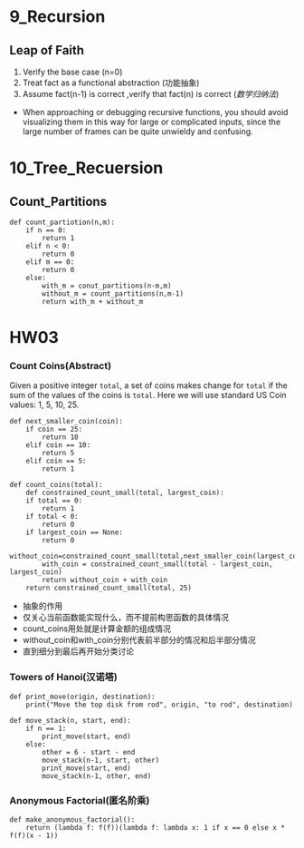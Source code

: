 # 9_Recursion
## Leap of Faith

1. Verify the base case (n=0)
2. Treat fact as a functional abstraction (功能抽象)
3. Assume fact(n-1) is correct ,verify that fact(n) is correct (*数学归纳法*)

- When approaching or debugging recursive functions, you should avoid visualizing them in this way for large or complicated inputs, since the large number of frames can be quite unwieldy and confusing.

# 10_Tree_Recuersion
## Count_Partitions
<!--more-->
```
def count_partiotion(n,m):
	if n == 0:
		return 1
	elif n < 0:
		return 0
	elif m == 0:
		return 0
	else:
		with_m = conut_partitions(n-m,m)
		without_m = count_partitions(n,m-1)
		return with_m + without_m
```

# HW03

### Count Coins(Abstract)
Given a positive integer `total`, a set of coins makes change for `total` if the sum of the values of the coins is `total`. Here we will use standard US Coin values: 1, 5, 10, 25. 
```
def next_smaller_coin(coin):
	if coin == 25: 
		return 10 
	elif coin == 10: 
		return 5 
	elif coin == 5: 
		return 1

def count_coins(total):
	def constrained_count_small(total, largest_coin): 
	if total == 0: 
		return 1 
	if total < 0: 
		return 0 
	if largest_coin == None: 
		return 0 
		without_coin=constrained_count_small(total,next_smaller_coin(largest_coin)) 
		with_coin = constrained_count_small(total - largest_coin, largest_coin) 
		return without_coin + with_coin 
	return constrained_count_small(total, 25)

```

- 抽象的作用
- 仅关心当前函数能实现什么，而不提前构思函数的具体情况
- count_coins用处就是计算金额的组成情况
- without_coin和with_coin分别代表前半部分的情况和后半部分情况
- 直到细分到最后再开始分类讨论

### Towers of Hanoi(汉诺塔)
```
def print_move(origin, destination):
	print("Move the top disk from rod", origin, "to rod", destination)

def move_stack(n, start, end):
	if n == 1: 
		print_move(start, end) 
	else: 
		other = 6 - start - end 
		move_stack(n-1, start, other) 
		print_move(start, end) 
		move_stack(n-1, other, end)
```

### Anonymous Factorial(匿名阶乘)
```
def make_anonymous_factorial():
	return (lambda f: f(f))(lambda f: lambda x: 1 if x == 0 else x * f(f)(x - 1))
```

